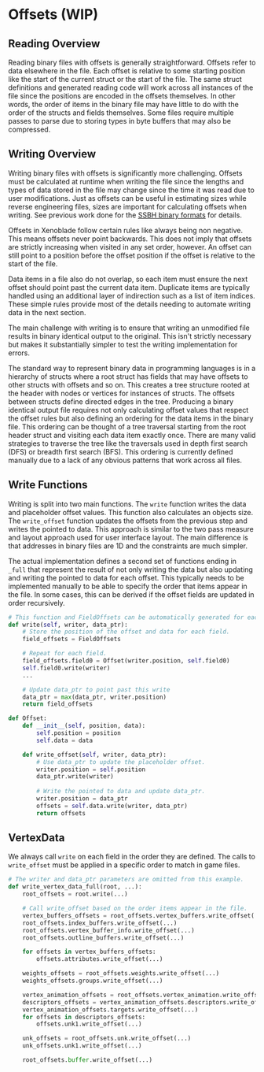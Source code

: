 # Offsets (WIP)
## Reading Overview
Reading binary files with offsets is generally straightforward. Offsets refer to data elsewhere in the file. Each offset is relative to some starting position like the start of the current struct or the start of the file. The same struct definitions and generated reading code will work across all instances of the file since the positions are encoded in the offsets themselves. In other words, the order of items in the binary file may have little to do with the order of the structs and fields themselves. Some files require multiple passes to parse due to storing types in byte buffers that may also be compressed.

## Writing Overview
Writing binary files with offsets is significantly more challenging. Offsets must be calculated at runtime when writing the file since the lengths and types of data stored in the file may change since the time it was read due to user modifications. Just as offsets can be useful in estimating sizes while reverse engineering files, sizes are important for calculating offsets when writing. See previous work done for the [SSBH binary formats](https://github.com/ultimate-research/ssbh_lib/blob/master/ssbh_offsets.md) for details.

Offsets in Xenoblade follow certain rules like always being non negative. This means offsets never point backwards. This does not imply that offsets are strictly increasing when visited in any set order, however. An offset can still point to a position before the offset position if the offset is relative to the start of the file.

Data items in a file also do not overlap, so each item must ensure the next offset should point past the current data item. Duplicate items are typically handled using an additional layer of indirection such as a list of item indices. These simple rules provide most of the details needing to automate writing data in the next section.

The main challenge with writing is to ensure that writing an unmodified file results in binary identical output to the original. This isn't strictly necessary but makes it substantially simpler to test the writing implementation for errors. 

The standard way to represent binary data in programming languages is in a hierarchy of structs where a root struct has fields that may have offsets to other structs with offsets and so on. This creates a tree structure rooted at the header with nodes or vertices for instances of structs. The offsets between structs define directed edges in the tree. Producing a binary identical output file requires not only calculating offset values that respect the offset rules but also defining an ordering for the data items in the binary file. This ordering can be thought of a tree traversal starting from the root header struct and visiting each data item exactly once. There are many valid strategies to traverse the tree like the traversals used in depth first search (DFS) or breadth first search (BFS). This ordering is currently defined manually due to a lack of any obvious patterns that work across all files.

## Write Functions
Writing is split into two main functions. The `write` function writes the data and placeholder offset values. This function also calculates an objects size. The `write_offset` function updates the offsets from the previous step and writes the pointed to data. This approach is similar to the two pass measure and layout approach used for user interface layout. The main difference is that addresses in binary files are 1D and the constraints are much simpler.

The actual implementation defines a second set of functions ending in `_full` that represent the result of not only writing the data but also updating and writing the pointed to data for each offset. This typically needs to be implemented manually to be able to specify the order that items appear in the file. In some cases, this can be derived if the offset fields are updated in order recursively.

```python
# This function and FieldOffsets can be automatically generated for each type.
def write(self, writer, data_ptr):
    # Store the position of the offset and data for each field.
    field_offsets = FieldOffsets

    # Repeat for each field.
    field_offsets.field0 = Offset(writer.position, self.field0)
    self.field0.write(writer)
    ...

    # Update data_ptr to point past this write
    data_ptr = max(data_ptr, writer.position)
    return field_offsets

def Offset:
    def __init__(self, position, data):
        self.position = position
        self.data = data

    def write_offset(self, writer, data_ptr):
        # Use data_ptr to update the placeholder offset.
        writer.position = self.position
        data_ptr.write(writer)
    
        # Write the pointed to data and update data_ptr.
        writer.position = data_ptr
        offsets = self.data.write(writer, data_ptr)
        return offsets
```

## VertexData
We always call `write` on each field in the order they are defined.
The calls to `write_offset` must be applied in a specific order to match in game files.

```python
# The writer and data_ptr parameters are omitted from this example.
def write_vertex_data_full(root, ...):
    root_offsets = root.write(...)

    # Call write_offset based on the order items appear in the file.
    vertex_buffers_offsets = root_offsets.vertex_buffers.write_offset(...)
    root_offsets.index_buffers.write_offset(...)
    root_offsets.vertex_buffer_info.write_offset(...)
    root_offsets.outline_buffers.write_offset(...)

    for offsets in vertex_buffers_offsets:
        offsets.attributes.write_offset(...)

    weights_offsets = root_offsets.weights.write_offset(...)
    weights_offsets.groups.write_offset(...)

    vertex_animation_offsets = root_offsets.vertex_animation.write_offset(...)
    descriptors_offsets = vertex_animation_offsets.descriptors.write_offset(...)
    vertex_animation_offsets.targets.write_offset(...)
    for offsets in descriptors_offsets:
        offsets.unk1.write_offset(...)

    unk_offsets = root_offsets.unk.write_offset(...)
    unk_offsets.unk1.write_offset(...)

    root_offsets.buffer.write_offset(...)
```
